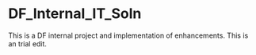 # DF_Internal_IT_Soln
This is a DF internal project and implementation of enhancements.
This is an trial edit.
